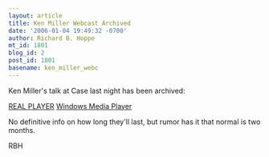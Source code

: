 ```yaml
---
layout: article
title: Ken Miller Webcast Archived
date: '2006-01-04 19:49:32 -0700'
author: Richard B. Hoppe
mt_id: 1801
blog_id: 2
post_id: 1801
basename: ken_miller_webc
---
```

Ken Miller's talk at Case last night has been archived:

[REAL PLAYER](rtsp://mv-helix1.cwru.edu/a/2006/biology/intelligent_design_384kbps_01_03_2006_1.rm)
[Windows Media Player](mms://mv-helix1.cwru.edu/a/2006/biology/intelligent_design_384kbps_01_03_2006_1.wmv)

No definitive info on how long they'll last, but rumor has it that normal is two months.

RBH
